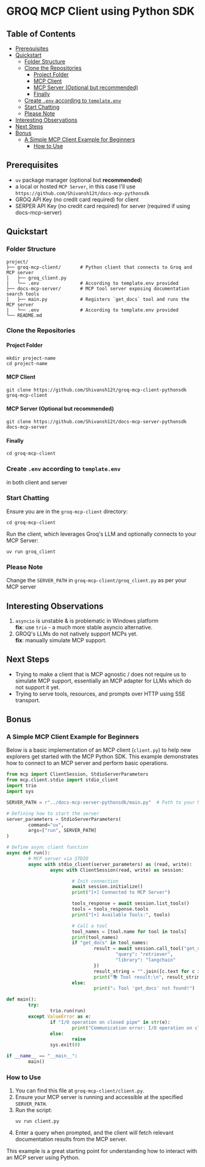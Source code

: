 # GROQ MCP Client using Python SDK

## Table of Contents
- [Prerequisites](#prerequisites)
- [Quickstart](#quickstart)
    - [Folder Structure](#folder-structure)
    - [Clone the Repositories](#clone-the-repositories)
        - [Project Folder](#project-folder)
        - [MCP Client](#mcp-client)
        - [MCP Server (Optional but recommended)](#mcp-server-optional-but-recommended)
        - [Finally](#finally)
    - [Create `.env` according to `template.env`](#create-env-according-to-templateenv)
    - [Start Chatting](#start-chatting)
    - [Please Note](#please-note)
- [Interesting Observations](#interesting-observations)
- [Next Steps](#next-steps)
- [Bonus](#bonus)
    - [A Simple MCP Client Example for Beginners](#a-simple-mcp-client-example-for-beginners)
        - [How to Use](#how-to-use)

## Prerequisites
- `uv` package manager (optional but **recommended**)
- a local or hosted `MCP Server`, in this case I'll use `https://github.com/Shivansh12t/docs-mcp-pythonsdk`
- GROQ API Key (no credit card required) for client
- SERPER API Key (no credit card required) for server (required if using docs-mcp-server)

## Quickstart

### Folder Structure
```
project/
├── groq-mcp-client/       # Python client that connects to Groq and MCP server
│   ├── groq_client.py 
|   └── .env               # According to template.env provided    
├── docs-mcp-server/       # MCP tool server exposing documentation search tools
│   ├── main.py            # Registers `get_docs` tool and runs the MCP server
|   └── .env               # According to template.env provided
└── README.md              
```

### Clone the Repositories

#### Project Folder
```shell
mkdir project-name
cd project-name
```

#### MCP Client
```shell
git clone https://github.com/Shivansh12t/groq-mcp-client-pythonsdk groq-mcp-client
```

#### MCP Server (Optional but recommended)
```shell
git clone https://github.com/Shivansh12t/docs-mcp-server-pythonsdk docs-mcp-server
```

#### Finally
```shell
cd groq-mcp-client
```

### Create `.env` according to `template.env`
in both client and server

### Start Chatting
Ensure you are in the `groq-mcp-client` directory:
```shell
cd groq-mcp-client
```
Run the client, which leverages Groq's LLM and optionally connects to your MCP Server:
```shell
uv run groq_client
```

### Please Note
Change the `SERVER_PATH` in `groq-mcp-client/groq_client.py` as per your MCP server

## Interesting Observations
1. `asyncio` is unstable & is problematic in Windows platform  
     **fix**: use `trio` - a much more stable asyncio alternative.
2. GROQ's LLMs do not natively support MCPs yet.  
     **fix**: manually simulate MCP support.

## Next Steps
- Trying to make a client that is MCP agnostic / does not require us to simulate MCP support, essentially an MCP adapter for LLMs which do not support it yet.
- Trying to serve tools, resources, and prompts over HTTP using SSE transport.

## Bonus

### A Simple MCP Client Example for Beginners

Below is a basic implementation of an MCP client (`client.py`) to help new explorers get started with the MCP Python SDK. This example demonstrates how to connect to an MCP server and perform basic operations.

```python
from mcp import ClientSession, StdioServerParameters
from mcp.client.stdio import stdio_client
import trio
import sys

SERVER_PATH = r"../docs-mcp-server-pythonsdk/main.py"  # Path to your MCP server

# Defining how to start the server
server_parameters = StdioServerParameters(
        command="uv",
        args=["run", SERVER_PATH]
)

# Define async client function
async def run():
        # MCP server via STDIO
        async with stdio_client(server_parameters) as (read, write):
                async with ClientSession(read, write) as session:

                        # Init connection
                        await session.initialize()
                        print("[+] Connected to MCP Server")

                        tools_response = await session.list_tools()
                        tools = tools_response.tools
                        print("[+] Available Tools:", tools)

                        # Call a tool
                        tool_names = [tool.name for tool in tools]
                        print(tool_names)
                        if "get_docs" in tool_names:
                                result = await session.call_tool("get_docs", arguments={
                                        "query": "retriever",
                                        "library": "langchain"
                                })
                                result_string = "".join([c.text for c in result.content if c.type == "text"])
                                print("📚 Tool result:\n", result_string[:1000])  # First thousand characters
                        else:
                                print("⚠️ Tool 'get_docs' not found!")

def main():
        try:
                trio.run(run)
        except ValueError as e:
                if "I/O operation on closed pipe" in str(e):
                        print("Communication error: I/O operation on closed pipe")
                else:
                        raise
                sys.exit(0)

if __name__ == "__main__":
        main()
```

### How to Use
1. You can find this file at `groq-mcp-client/client.py`.
2. Ensure your MCP server is running and accessible at the specified `SERVER_PATH`.
3. Run the script:
     ```shell
     uv run client.py
     ```
4. Enter a query when prompted, and the client will fetch relevant documentation results from the MCP server.

This example is a great starting point for understanding how to interact with an MCP server using Python.
